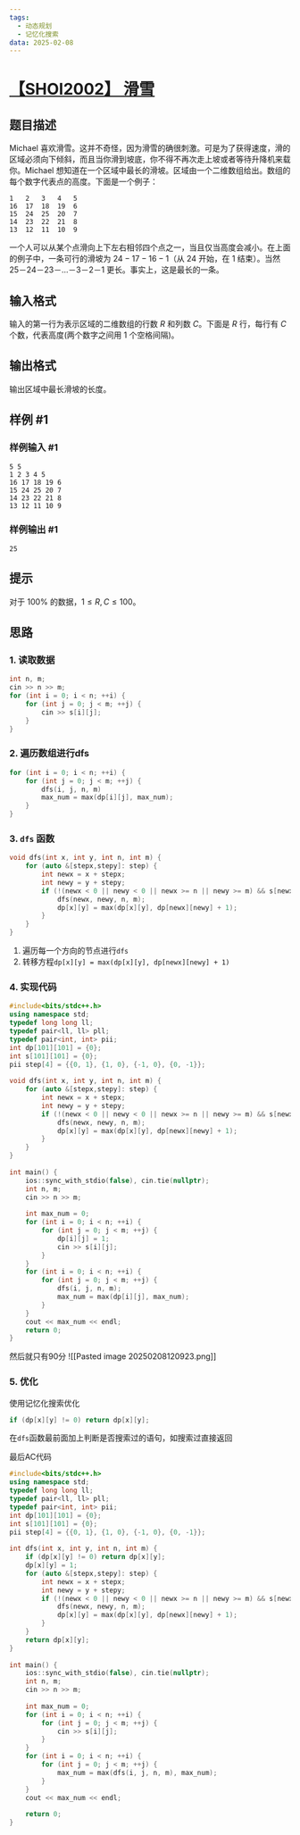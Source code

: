 ```yaml
---
tags:
  - 动态规划
  - 记忆化搜索
data: 2025-02-08
---
```

# [【SHOI2002】 滑雪](https://www.luogu.com.cn/problem/P1434)

## 题目描述

Michael 喜欢滑雪。这并不奇怪，因为滑雪的确很刺激。可是为了获得速度，滑的区域必须向下倾斜，而且当你滑到坡底，你不得不再次走上坡或者等待升降机来载你。Michael 想知道在一个区域中最长的滑坡。区域由一个二维数组给出。数组的每个数字代表点的高度。下面是一个例子：
```plain
1   2   3   4   5
16  17  18  19  6
15  24  25  20  7
14  23  22  21  8
13  12  11  10  9
```
一个人可以从某个点滑向上下左右相邻四个点之一，当且仅当高度会减小。在上面的例子中，一条可行的滑坡为 $24-17-16-1$（从 $24$ 开始，在 $1$ 结束）。当然    $25$－$24$－$23$－$\ldots$－$3$－$2$－$1$ 更长。事实上，这是最长的一条。

## 输入格式

输入的第一行为表示区域的二维数组的行数 $R$ 和列数 $C$。下面是 $R$ 行，每行有 $C$ 个数，代表高度(两个数字之间用 $1$ 个空格间隔)。

## 输出格式

输出区域中最长滑坡的长度。

## 样例 #1

### 样例输入 #1

```
5 5
1 2 3 4 5
16 17 18 19 6
15 24 25 20 7
14 23 22 21 8
13 12 11 10 9
```

### 样例输出 #1

```
25
```

## 提示

对于 $100\%$ 的数据，$1\leq R,C\leq 100$。
## 思路
### 1. 读取数据
```cpp
int n, m;  
cin >> n >> m;   
for (int i = 0; i < n; ++i) {  
	for (int j = 0; j < m; ++j) {  
		cin >> s[i][j];  
	}  
}  
```
### 2. 遍历数组进行dfs
```cpp
for (int i = 0; i < n; ++i) {  
	for (int j = 0; j < m; ++j) {  
		dfs(i, j, n, m)
		max_num = max(dp[i][j], max_num);  
	}  
}  
```
### 3. `dfs` 函数
```cpp
void dfs(int x, int y, int n, int m) {  
    for (auto &[stepx,stepy]: step) {  
        int newx = x + stepx;  
        int newy = y + stepy;  
        if (!(newx < 0 || newy < 0 || newx >= n || newy >= m) && s[newx][newy] < s[x][y]) {  
            dfs(newx, newy, n, m);  
            dp[x][y] = max(dp[x][y], dp[newx][newy] + 1);  
        }  
    }  
}
```
1. 遍历每一个方向的节点进行`dfs`
2. 转移方程`dp[x][y] = max(dp[x][y], dp[newx][newy] + 1)`
### 4. 实现代码
```cpp
#include<bits/stdc++.h>  
using namespace std;  
typedef long long ll;  
typedef pair<ll, ll> pll;  
typedef pair<int, int> pii;  
int dp[101][101] = {0};  
int s[101][101] = {0};  
pii step[4] = {{0, 1}, {1, 0}, {-1, 0}, {0, -1}};  
  
void dfs(int x, int y, int n, int m) {  
    for (auto &[stepx,stepy]: step) {  
        int newx = x + stepx;  
        int newy = y + stepy;  
        if (!(newx < 0 || newy < 0 || newx >= n || newy >= m) && s[newx][newy] < s[x][y]) {  
            dfs(newx, newy, n, m);  
            dp[x][y] = max(dp[x][y], dp[newx][newy] + 1);  
        }  
    }  
}  
  
int main() {  
    ios::sync_with_stdio(false), cin.tie(nullptr);  
    int n, m;  
    cin >> n >> m;  
  
    int max_num = 0;  
    for (int i = 0; i < n; ++i) {  
        for (int j = 0; j < m; ++j) {  
            dp[i][j] = 1;  
            cin >> s[i][j];  
        }  
    }  
    for (int i = 0; i < n; ++i) {  
        for (int j = 0; j < m; ++j) {  
            dfs(i, j, n, m);  
            max_num = max(dp[i][j], max_num);  
        }  
    }  
    cout << max_num << endl;  
    return 0;  
}
```
然后就只有90分
![[Pasted image 20250208120923.png]]
### 5. 优化
使用记忆化搜索优化

```cpp
if (dp[x][y] != 0) return dp[x][y];  
```
在`dfs`函数最前面加上判断是否搜索过的语句，如搜索过直接返回

最后AC代码

```cpp
#include<bits/stdc++.h>  
using namespace std;  
typedef long long ll;  
typedef pair<ll, ll> pll;  
typedef pair<int, int> pii;  
int dp[101][101] = {0};  
int s[101][101] = {0};  
pii step[4] = {{0, 1}, {1, 0}, {-1, 0}, {0, -1}};  
  
int dfs(int x, int y, int n, int m) {  
    if (dp[x][y] != 0) return dp[x][y];  
    dp[x][y] = 1;  
    for (auto &[stepx,stepy]: step) {  
        int newx = x + stepx;  
        int newy = y + stepy;  
        if (!(newx < 0 || newy < 0 || newx >= n || newy >= m) && s[newx][newy] < s[x][y]) {  
            dfs(newx, newy, n, m);  
            dp[x][y] = max(dp[x][y], dp[newx][newy] + 1);  
        }  
    }  
    return dp[x][y];  
}  
  
int main() {  
    ios::sync_with_stdio(false), cin.tie(nullptr);  
    int n, m;  
    cin >> n >> m;  
  
    int max_num = 0;  
    for (int i = 0; i < n; ++i) {  
        for (int j = 0; j < m; ++j) {  
            cin >> s[i][j];  
        }  
    }  
    for (int i = 0; i < n; ++i) {  
        for (int j = 0; j < m; ++j) {  
            max_num = max(dfs(i, j, n, m), max_num);  
        }  
    }  
    cout << max_num << endl;  
  
    return 0;  
}
```